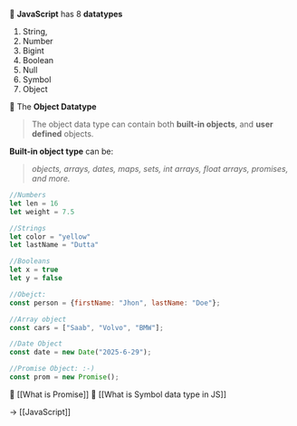 
📌 **JavaScript** has 8 **datatypes**
1. String,
2. Number
3. Bigint
4. Boolean
5. Null
6. Symbol
7. Object

💁 The **Object Datatype**
> The object data type can contain both **built-in objects**, and **user defined** objects.

**Built-in object type** can be: 
>*objects, arrays, dates, maps, sets, int arrays, float arrays, promises, and more.*

```js
//Numbers
let len = 16
let weight = 7.5

//Strings
let color = "yellow"
let lastName = "Dutta"

//Booleans
let x = true
let y = false

//Obejct:
const person = {firstName: "Jhon", lastName: "Doe"};

//Array object
const cars = ["Saab", "Volvo", "BMW"];

//Date Object
const date = new Date("2025-6-29");

//Promise Object: :-)
const prom = new Promise();
```

🤔 [[What is Promise]]
🤔 [[What is Symbol data type in JS]]

→ [[JavaScript]]